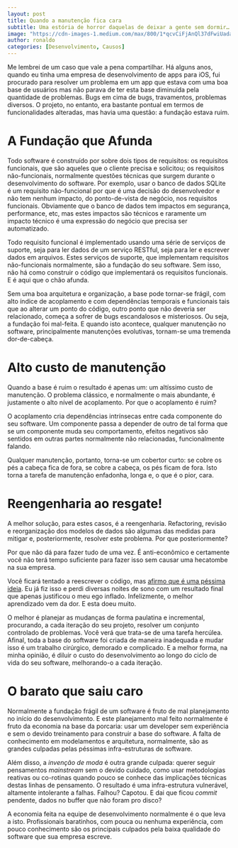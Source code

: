```yaml
---
layout: post
title: Quando a manutenção fica cara
subtitle: Uma estória de horror daquelas de deixar a gente sem dormir…
image: "https://cdn-images-1.medium.com/max/800/1*qcvCiFjAnQl37dFwiUadaw.jpeg"
author: ronaldo
categories: [Desenvolvimento, Causos]
---
```


Me lembrei de um caso que vale a pena compartilhar. Há alguns anos, quando eu
tinha uma empresa de desenvolvimento de apps para iOS, fui procurado para
resolver um problema em um app que estava com uma boa base de usuários mas não
parava de ter esta base diminuída pela quantidade de problemas. Bugs em cima de
bugs, travamentos, problemas diversos. O projeto, no entanto, era bastante
pontual em termos de funcionalidades alteradas, mas havia uma questão: a
fundação estava ruim.

# A Fundação que Afunda

Todo software é construído por sobre dois tipos de requisitos: os requisitos
funcionais, que são aqueles que o cliente precisa e solicitou; os requisitos
não-funcionais, normalmente questões técnicas que surgem durante o
desenvolvimento do software. Por exemplo, usar o banco de dados SQLite é um
requisito não-funcional por que é uma decisão do desenvolvedor e não tem nenhum
impacto, do ponto-de-vista de negócio, nos requisitos funcionais. Obviamente que
o banco de dados tem impactos em segurança, performance, etc, mas estes impactos
são técnicos e raramente um impacto técnico é uma expressão do negócio que
precisa ser automatizado.

Todo requisito funcional é implementado usando uma série de serviços de suporte,
seja para ler dados de um serviço RESTful, seja para ler e escrever dados em
arquivos. Estes serviços de suporte, que implementam requisitos não-funcionais
normalmente, são a fundação do seu software. Sem isso, não há como construir o
código que implementará os requisitos funcionais. E é aqui que o chão afunda.

Sem uma boa arquitetura e organização, a base pode tornar-se frágil, com alto
índice de acoplamento e com dependências temporais e funcionais tais que ao
alterar um ponto do código, outro ponto que não deveria ser relacionado, começa
a sofrer de bugs escandalosos e misteriosos. Ou seja, a fundação foi mal-feita.
E quando isto acontece, qualquer manutenção no software, principalmente
manutenções evolutivas, tornam-se uma tremenda dor-de-cabeça.

# Alto custo de manutenção

Quando a base é ruim o resultado é apenas um: um altíssimo custo de manutenção.
O problema clássico, e normalmente o mais abundante, é justamente o alto nível
de acoplamento. Por que o acoplamento é ruim?

O acoplamento cria dependências intrínsecas entre cada componente do seu
software. Um componente passa a depender de outro de tal forma que se um
componente muda seu comportamento, efeitos negativos são sentidos em outras
partes normalmente não relacionadas, funcionalmente falando.

Qualquer manutenção, portanto, torna-se um cobertor curto: se cobre os pés a
cabeça fica de fora, se cobre a cabeça, os pés ficam de fora. Isto torna a
tarefa de manutenção enfadonha, longa e, o que é o pior, cara.

# Reengenharia ao resgate!

A melhor solução, para estes casos, é a reengenharia. Refactoring, revisão e
reorganização dos modelos de dados são algumas das medidas para mitigar e,
posteriormente, resolver este problema. Por que posteriormente?

Por que não dá para fazer tudo de uma vez. É anti-econômico e certamente você
não terá tempo suficiente para fazer isso sem causar uma hecatombe na sua
empresa.

Você ficará tentado a reescrever o código, mas [afirmo que é uma péssima
ideia](https://brazuca.dev/desenvolvimento/programa%C3%A7%C3%A3o/dicas/2018/07/23/Vai-reescrever-o-c%C3%B3digo-mesmo.html).
Eu já fiz isso e perdi diversas noites de sono com um resultado final que apenas
justificou o meu ego inflado. Infelizmente, o melhor aprendizado vem da dor. E
esta doeu muito.

O melhor é planejar as mudanças de forma paulatina e incremental, procurando, a
cada iteração do seu projeto, resolver um conjunto controlado de problemas. Você
verá que trata-se de uma tarefa hercúlea. Afinal, toda a base do software foi
criada de maneira inadequada e mudar isso é um trabalho cirúrgico, demorado e
complicado. E a melhor forma, na minha opinião, é diluir o custo do
desenvolvimento ao longo do ciclo de vida do seu software, melhorando-o a cada
iteração.

# O barato que saiu caro

Normalmente a fundação frágil de um software é fruto de mal planejamento no
início do desenvolvimento. E este planejamento mal feito normalmente é fruto da
economia na base da porcaria: usar um developer sem experiência e sem o devido
treinamento para construir a base do software. A falta de conhecimento em
modelamentos e arquitetura, normalmente, são as grandes culpadas pelas péssimas
infra-estruturas de software.

Além disso, a *invenção de moda* é outra grande culpada: querer seguir
pensamentos *mainstream* sem o devido cuidado, como usar metodologias reativas
ou co-rotinas quando pouco se conhece das implicações técnicas destas linhas de
pensamento. O resultado é uma infra-estrutura vulnerável, altamente intolerante
a falhas. Falhou? Capotou. E dai que ficou *commit* pendente, dados no buffer
que não foram pro disco?

A economia feita na equipe de desenvolvimento normalmente é o que leva a isto.
Profissionais baratinhos, com pouca ou nenhuma experiência, com pouco
conhecimento são os principais culpados pela baixa qualidade do software que sua
empresa escreve.
